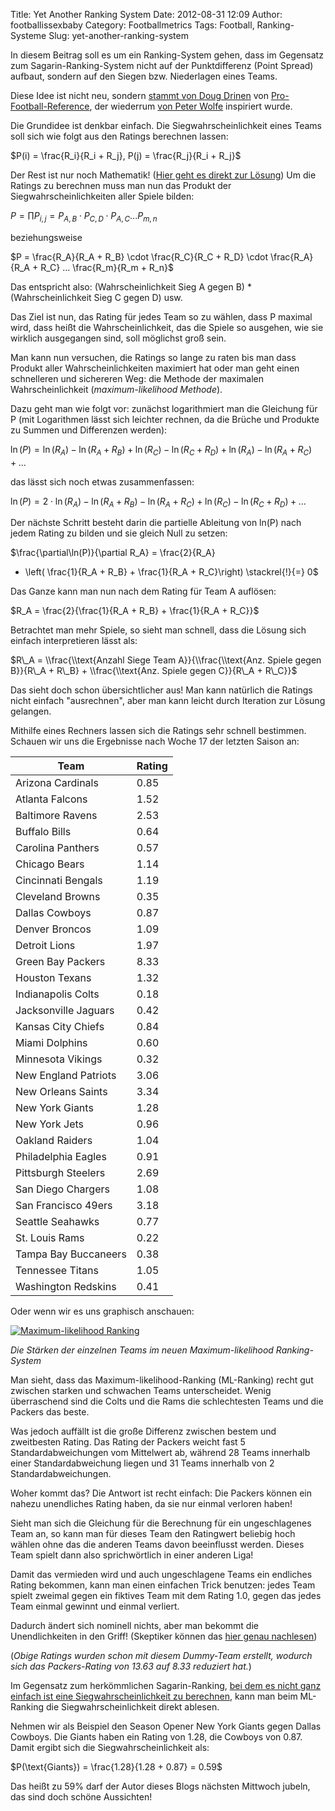 Title: Yet Another Ranking System
Date: 2012-08-31 12:09
Author: footballissexbaby
Category: Footballmetrics
Tags: Football, Ranking-Systeme
Slug: yet-another-ranking-system

In diesem Beitrag soll es um ein Ranking-System gehen, dass im Gegensatz
zum Sagarin-Ranking-System nicht auf der Punktdifferenz (Point Spread)
aufbaut, sondern auf den Siegen bzw. Niederlagen eines Teams.

Diese Idee ist nicht neu, sondern [stammt von Doug Drinen][] von
[Pro-Football-Reference][], der wiederrum [von Peter Wolfe][] inspiriert
wurde.

Die Grundidee ist denkbar einfach. Die Siegwahrscheinlichkeit eines
Teams soll sich wie folgt aus den Ratings berechnen lassen:

$P(i) = \frac{R_i}{R_i + R_j}, P(j) = \frac{R_j}{R_i + R_j}$

Der Rest ist nur noch Mathematik! ([Hier geht es direkt zur Lösung][])
Um die Ratings zu berechnen muss man nun das Produkt der
Siegwahrscheinlichkeiten aller Spiele bilden:

$P = \prod P_{i,j} = P_{A,B} \cdot P_{C,D} \cdot P_{A,C} ... P_{m,n}$

beziehungsweise

$P = \frac{R_A}{R_A + R_B} \cdot \frac{R_C}{R_C + R_D}
\cdot \frac{R_A}{R_A + R_C} ... \frac{R_m}{R_m + R_n}$

Das entspricht also: (Wahrscheinlichkeit Sieg A gegen B) \*
(Wahrscheinlichkeit Sieg C gegen D) usw.

Das Ziel ist nun, das Rating für jedes Team so zu wählen, dass P maximal
wird, dass heißt die Wahrscheinlichkeit, das die Spiele so ausgehen, wie
sie wirklich ausgegangen sind, soll möglichst groß sein.

Man kann nun versuchen, die Ratings so lange zu raten bis man dass
Produkt aller Wahrscheinlichkeiten maximiert hat oder man geht einen
schnelleren und sichereren Weg: die Methode der maximalen
Wahrscheinlichkeit (*maximum-likelihood Methode*).

Dazu geht man wie folgt vor: zunächst logarithmiert man die Gleichung
für P (mit Logarithmen lässt sich leichter rechnen, da die Brüche und
Produkte zu Summen und Differenzen werden):

$\ln(P) = \ln(R_A) - \ln(R_A + R_B) + \ln(R_C) -
\ln(R_C + R_D) +\ln(R_A) - \ln(R_A + R_C) + ...$

das lässt sich noch etwas zusammenfassen:

$\ln(P) = 2 \cdot \ln(R_A) - \ln(R_A + R_B) - \ln(R_A +
R_C) + \ln(R_C) - \ln(R_C + R_D) + ...$

Der nächste Schritt besteht darin die partielle Ableitung von ln(P) nach
jedem Rating zu bilden und sie gleich Null zu setzen:

$\frac{\partial\ln(P)}{\partial R_A} = \frac{2}{R_A}
- \left( \frac{1}{R_A + R_B} + \frac{1}{R_A + R_C}\right)
\stackrel{!}{=} 0$

Das Ganze kann man nun nach dem Rating für Team A auflösen:

$R_A = \frac{2}{\frac{1}{R_A + R_B} + \frac{1}{R_A +
R_C}}$

<a name="matheende"></a>

Betrachtet man mehr Spiele, so sieht man schnell, dass die Lösung sich
einfach interpretieren lässt als:

$R\_A = \\frac{\\text{Anzahl Siege Team
A}}{\\frac{\\text{Anz. Spiele gegen B}}{R\_A + R\_B} +
\\frac{\\text{Anz. Spiele gegen C}}{R\_A + R\_C}}$

Das sieht doch schon übersichtlicher aus! Man kann natürlich die Ratings
nicht einfach "ausrechnen", aber man kann leicht durch Iteration zur
Lösung gelangen.

Mithilfe eines Rechners lassen sich die Ratings sehr schnell bestimmen.
Schauen wir uns die Ergebnisse nach Woche 17 der letzten Saison an:

<table class="table">
<thead>
<tr>
<th>Team</th>
<th>Rating</th>
</tr>
</thead>
<tbody>
<tr><td>Arizona Cardinals</td><td>0.85</td></tr>
<tr><td>Atlanta Falcons</td><td>1.52</td></tr>
<tr><td>Baltimore Ravens</td><td>2.53</td></tr>
<tr><td>Buffalo Bills</td><td>0.64</td></tr>
<tr><td>Carolina Panthers</td><td>0.57</td></tr>
<tr><td>Chicago Bears</td><td>1.14</td></tr>
<tr><td>Cincinnati Bengals</td><td>1.19</td></tr>
<tr><td>Cleveland Browns</td><td>0.35</td></tr>
<tr><td>Dallas Cowboys</td><td>0.87</td></tr>
<tr><td>Denver Broncos</td><td>1.09</td></tr>
<tr><td>Detroit Lions</td><td>1.97</td></tr>
<tr><td>Green Bay Packers</td><td>8.33</td></tr>
<tr><td>Houston Texans</td><td>1.32</td></tr>
<tr><td>Indianapolis Colts</td><td>0.18</td></tr>
<tr><td>Jacksonville Jaguars</td><td>0.42</td></tr>
<tr><td>Kansas City Chiefs</td><td>0.84</td></tr>
<tr><td>Miami Dolphins</td><td>0.60</td></tr>
<tr><td>Minnesota Vikings</td><td>0.32</td></tr>
<tr><td>New England Patriots</td><td>3.06</td></tr>
<tr><td>New Orleans Saints</td><td>3.34</td></tr>
<tr><td>New York Giants</td><td>1.28</td></tr>
<tr><td>New York Jets</td><td>0.96</td></tr>
<tr><td>Oakland Raiders</td><td>1.04</td></tr>
<tr><td>Philadelphia Eagles</td><td>0.91</td></tr>
<tr><td>Pittsburgh Steelers</td><td>2.69</td></tr>
<tr><td>San Diego Chargers</td><td>1.08</td></tr>
<tr><td>San Francisco 49ers</td><td>3.18</td></tr>
<tr><td>Seattle Seahawks</td><td>0.77</td></tr>
<tr><td>St. Louis Rams</td><td>0.22</td></tr>
<tr><td>Tampa Bay Buccaneers</td><td>0.38</td></tr>
<tr><td>Tennessee Titans</td><td>1.05</td></tr>
<tr><td>Washington Redskins</td><td>0.41</td></tr>
</tbody>
</table>

Oder wenn wir es uns graphisch anschauen:

[![Maximum-likelihood Ranking](|filename|/images/ml_rating-300x215.png)](|filename|/images/ml_rating.png) 

*Die Stärken der einzelnen Teams im neuen Maximum-likelihood Ranking-System*

Man sieht, dass das Maximum-likelihood-Ranking (ML-Ranking) recht gut
zwischen starken und schwachen Teams unterscheidet. Wenig überraschend
sind die Colts und die Rams die schlechtesten Teams und die Packers das
beste.

Was jedoch auffällt ist die große Differenz zwischen bestem und
zweitbesten Rating. Das Rating der Packers weicht fast 5
Standardabweichungen vom Mittelwert ab, während 28 Teams innerhalb einer
Standardabweichung liegen und 31 Teams innerhalb von 2
Standardabweichungen.

Woher kommt das? Die Antwort ist recht einfach: Die Packers können ein
nahezu unendliches Rating haben, da sie nur einmal verloren haben!

Sieht man sich die Gleichung für die Berechnung für ein ungeschlagenes
Team an, so kann man für dieses Team den Ratingwert beliebig hoch wählen
ohne das die anderen Teams davon beeinflusst werden. Dieses Team spielt
dann also sprichwörtlich in einer anderen Liga!

Damit das vermieden wird und auch ungeschlagene Teams ein endliches
Rating bekommen, kann man einen einfachen Trick benutzen: jedes Team
spielt zweimal gegen ein fiktives Team mit dem Rating 1.0, gegen das
jedes Team einmal gewinnt und einmal verliert.

Dadurch ändert sich nominell nichts, aber man bekommt die
Unendlichkeiten in den Griff! (Skeptiker können das [hier genau
nachlesen][])

(*Obige Ratings wurden schon mit diesem Dummy-Team erstellt, wodurch
sich das Packers-Rating von 13.63 auf 8.33 reduziert hat.*)

Im Gegensatz zum herkömmlichen Sagarin-Ranking, [bei dem es nicht ganz einfach ist eine Siegwahrscheinlichkeit zu berechnen][], kann man beim
ML-Ranking die Siegwahrscheinlichkeit direkt ablesen.

Nehmen wir als Beispiel den Season Opener New York Giants gegen Dallas
Cowboys. Die Giants haben ein Rating von 1.28, die Cowboys von 0.87.
Damit ergibt sich die Siegwahrscheinlichkeit als:

$P(\text{Giants}) = \frac{1.28}{1.28 + 0.87} = 0.59$

Das heißt zu 59% darf der Autor dieses Blogs nächsten Mittwoch jubeln,
das sind doch schöne Aussichten!

<script type="text/javascript"
  src="http://cdn.mathjax.org/mathjax/latest/MathJax.js?config=TeX-AMS-MML_HTMLorMML">

  MathJax.Hub.Config({
  tex2jax: {
    inlineMath: [['$','$'], ['\\(','\\)']],
    processEscapes: true
    }
  });
</script>

  [stammt von Doug Drinen]: http://www.pro-football-reference.com/blog/?p=171
  [Pro-Football-Reference]: http://www.pro-football-reference.com/
  [von Peter Wolfe]: http://prwolfe.bol.ucla.edu/cfootball/descrip.htm
  [Hier geht es direkt zur Lösung]: #matheende
  [hier genau nachlesen]: http://www.davemease.com/football/
  [bei dem es nicht ganz einfach ist eine Siegwahrscheinlichkeit zu berechnen]: |filename|herr-elo-und-der-rasenschach.md
    "Herr Elo und der Rasenschach"
